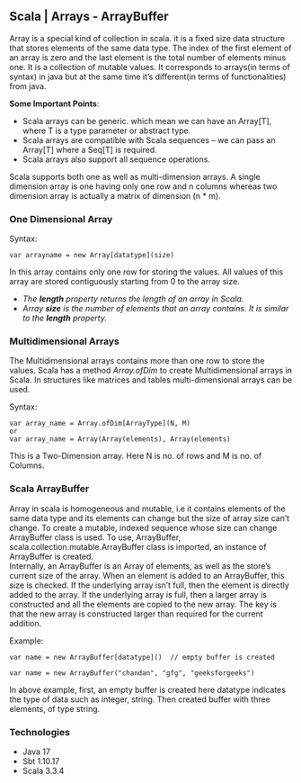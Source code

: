## Scala | Arrays - ArrayBuffer

Array is a special kind of collection in scala. it is a fixed size data structure that stores elements of the same data
type. The index of the first element of an array is zero and the last element is the total number of elements minus one.
It is a collection of mutable values. It corresponds to arrays(in terms of syntax) in java but at the same time it’s
different(in terms of functionalities) from java.

**Some Important Points**:

- Scala arrays can be generic. which mean we can have an Array[T], where T is a type parameter or abstract type.
- Scala arrays are compatible with Scala sequences – we can pass an Array[T] where a Seq[T] is required.
- Scala arrays also support all sequence operations.

Scala supports both one as well as multi-dimension arrays. A single dimension array is one having only one row and n
columns whereas two dimension array is actually a matrix of dimension (n * m).

### One Dimensional Array

Syntax:

```
var arrayname = new Array[datatype](size)
```

In this array contains only one row for storing the values. All values of this array are stored contiguously starting
from 0 to the array size.

- _The **length** property returns the length of an array in Scala._
- _Array **size** is the number of elements that an array contains. It is similar to the **length** property._

### Multidimensional Arrays

The Multidimensional arrays contains more than one row to store the values. Scala has a method _Array.ofDim_ to create
Multidimensional arrays in Scala. In structures like matrices and tables multi-dimensional arrays can be used.

Syntax:

```
var array_name = Array.ofDim[ArrayType](N, M)
or  
var array_name = Array(Array(elements), Array(elements)
```

This is a Two-Dimension array. Here N is no. of rows and M is no. of Columns.

### Scala ArrayBuffer

Array in scala is homogeneous and mutable, i.e it contains elements of the same data type and its elements can change
but the size of array size can’t change. To create a mutable, indexed sequence whose size can change ArrayBuffer class
is used. To use, ArrayBuffer, scala.collection.mutable.ArrayBuffer class is imported, an instance of ArrayBuffer is
created.<br>
Internally, an ArrayBuffer is an Array of elements, as well as the store’s current size of the array. When an element is
added to an ArrayBuffer, this size is checked. If the underlying array isn’t full, then the element is directly added to
the array. If the underlying array is full, then a larger array is constructed and all the elements are copied to the
new array. The key is that the new array is constructed larger than required for the current addition.

Example:

```
var name = new ArrayBuffer[datatype]()  // empty buffer is created

var name = new ArrayBuffer("chandan", "gfg", "geeksforgeeks")
```

In above example, first, an empty buffer is created here datatype indicates the type of data such as integer, string.
Then created buffer with three elements, of type string.

### Technologies

- Java 17
- Sbt 1.10.17
- Scala 3.3.4
